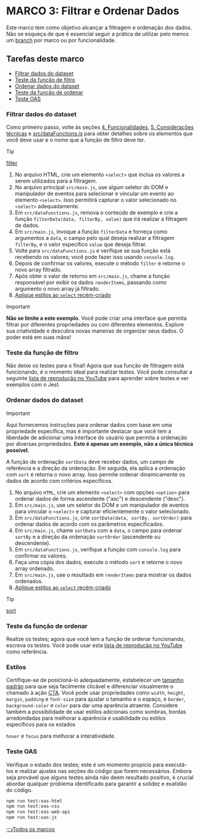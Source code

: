 # **MARCO 3:** Filtrar e Ordenar Dados

Este marco tem como objetivo alcançar a filtragem e
ordenação dos dados. Não se esqueça de que é essencial seguir
a prática de utilizar pelo menos um
[branch](https://www.atlassian.com/br/git/tutorials/comparing-workflows/feature-branch-workflow)
por marco ou por funcionalidade.

## Tarefas deste marco

- [Filtrar dados do dataset](#filtrar-dados-do-dataset)
- [Teste da função de filtro](#teste-da-função-de-filtro)
- [Ordenar dados do dataset](#ordenar-dados-do-dataset)
- [Teste da função de ordenar](#teste-da-função-de-ordenar)
- [Teste OAS](#teste-oas)

### Filtrar dados do dataset

Como primeiro passo, volte às seções
[4. Funcionalidades](../README.md/#4-funcionalidades),
[5. Considerações técnicas](../README.md/#5-considerações-técnicas) e
[src/dataFunctions.js](../README.md/#srcdatafunctionsjs)
para obter detalhes sobre os elementos que você deve usar e
o nome que a função de filtro deve ter.

> [!TIP]
> [filter](https://developer.mozilla.org/pt-BR/docs/Web/JavaScript/Reference/Global_Objects/Array/filter)

1. No arquivo HTML, crie um elemento `<select>`
que inclua os valores a serem utilizados para a filtragem.
2. No arquivo principal `src/main.js`, use algum seletor
do DOM e manipulador de eventos para selecionar e vincular um
evento ao elemento `<select>`. Isso permitirá capturar o valor
selecionado no `<select>` adequadamente.
3. Em `src/dataFunctions.js`, remova o conteúdo de exemplo
e crie a função `filterData(data, filterBy, value)` que
irá realizar a filtragem de dados.
4. Em `src/main.js`, invoque a função `filterData` e forneça
como argumentos a `data`, o campo pelo qual deseja realizar a
filtragem `filterBy`, e o valor específico `value` que deseja
filtrar.
5. Volte para `src/dataFunctions.js` e verifique se sua função está
recebendo os valores; você pode fazer isso usando `console.log`.
6. Depois de confirmar os valores, execute o método
`filter` e retorne o novo array filtrado.
7. Após obter o valor de retorno em `src/main.js`,
chame a função responsável por exibir os dados `renderItems`,
passando como argumento o novo array já filtrado.
8. [Aplique estilos ao `select` recém-criado](#estilos)

> [!IMPORTANT]
> **Não se limite a este exemplo**. Você pode criar
> uma interface que permita filtrar por diferentes
> propriedades ou com diferentes elementos. Explore
> sua criatividade e descubra novas maneiras
> de organizar seus dados.
> O poder está em suas mãos!

### Teste da função de filtro

Não deixe os testes para o final! Agora que sua função
de filtragem está funcionando, é o momento ideal
para realizar testes. Você pode consultar a seguinte
[lista de reprodução no YouTube](https://www.youtube.com/watch?v=gsTfbwfVvDE&list=PLiAEe0-R7u8kqvibxkK9tqqoJXnhgtefg)
para aprender sobre testes e ver exemplos com o Jest.

### Ordenar dados do dataset

> [!IMPORTANT]
> Aqui fornecemos instruções para ordenar
> dados com base em uma propriedade específica,
> mas é importante destacar que você tem a
> liberdade de adicionar uma interface do usuário que
> permita a ordenação por diversas propriedades.
> **Este é apenas um exemplo, não a única técnica possível.**
>

A função de ordenação `sortData` deve receber dados, um campo de
referência e a direção da ordenação. Em seguida, ela aplica a ordenação
com `sort` e retorna o novo array. Isso permite ordenar
dinamicamente os dados de acordo com critérios específicos.

1. No arquivo `HTML`, crie um elemento `<select>` com opções
`<option>` para ordenar dados de forma ascendente ("asc") e descendente ("desc").
2. Em `src/main.js`, use um seletor do DOM e um manipulador
de eventos para vincular o `<select>` e capturar eficientemente
o valor selecionado.
3. Em `src/dataFunctions.js`, crie `sortData(data, sortBy, sortOrder)`
para ordenar dados de acordo com os parâmetros especificados.
4. Em `src/main.js`, chame `sortData` com a `data`,
o campo para ordenar `sortBy` e a direção da ordenação
`sortOrder` (ascendente ou descendente).
5. Em `src/dataFunctions.js`, verifique a função
com `console.log` para confirmar os valores.
6. Faça uma cópia dos dados, execute o método `sort`
e retorne o novo array ordenado.
7. Em `src/main.js`, use o resultado em
`renderItems` para mostrar os dados ordenados.
8. [Aplique estilos ao `select` recém-criado](#estilos)

> [!TIP]
> [sort](https://developer.mozilla.org/es/docs/Web/JavaScript/Reference/Global_Objects/Array/sort)

### Teste da função de ordenar

Realize os testes; agora que você tem a função de
ordenar funcionando, escreva os testes. Você pode usar esta
[lista de reprodução no YouTube](https://www.youtube.com/watch?v=gsTfbwfVvDE&list=PLiAEe0-R7u8kqvibxkK9tqqoJXnhgtefg)
como referência.

### Estilos

Certifique-se de posicioná-lo adequadamente, estabelecer um
[tamanho padrão](https://www.w3.org/TR/WCAG21/#target-size)
para que seja facilmente clicável e diferenciar
visualmente o chamado à ação
[CTA](https://www.40defiebre.com/que-es/call-to-action).
Você pode usar propriedades como `width`, `height`, `margin`,
`padding` e `font-size` para ajustar o tamanho e o
espaço, e `border`, `background-color` e `color`
para dar uma aparência atraente. Considere também a
possibilidade de usar estilos adicionais como sombras, bordas
arredondadas para melhorar a aparência e usabilidade ou estilos
específicos para os estados

 `hover` e `focus` para melhorar a
interatividade.

### Teste OAS

Verifique o estado dos testes;
este é um momento propício para executá-los
e realizar ajustes nas seções do
código que forem necessários. Embora seja provável que alguns
testes ainda não deem resultado
positivo, é crucial abordar qualquer problema
identificado para garantir a solidez e exatidão do código.

``` sh
npm run test:oas-html
npm run test:oas-css
npm run test:oas-web-api
npm run test:oas-js
```

[👈Todos os marcos](../README.pt.md#6-marcos)
